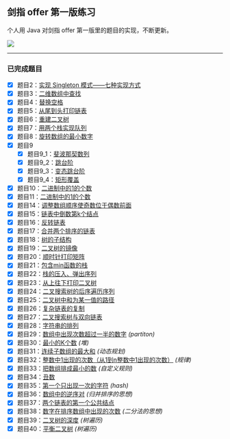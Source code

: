 ## 剑指 offer 第一版练习

个人用 Java 对剑指 offer 第一版里的题目的实现，不断更新。

![](http://ojpgmz933.bkt.clouddn.com/17-11-11/5962200.jpg)

---

### 已完成题目

- [x] 题目2：[实现 Singleton 模式——七种实现方式](https://github.com/Skyexu/point-to-offer/blob/master/src/Question02.java)
- [x] 题目3：[二维数组中查找](https://github.com/Skyexu/point-to-offer/blob/master/src/Question03.java)
- [x] 题目4：[替换空格](https://github.com/Skyexu/point-to-offer/blob/master/src/Question04.java)
- [x] 题目5：[从尾到头打印链表](https://github.com/Skyexu/point-to-offer/blob/master/src/Question05.java)
- [x] 题目6：[重建二叉树](https://github.com/Skyexu/point-to-offer/blob/master/src/Question06.java)
- [x] 题目7：[用两个栈实现队列](https://github.com/Skyexu/point-to-offer/blob/master/src/Question07.java)
- [x] 题目8：[旋转数组的最小数字](https://github.com/Skyexu/point-to-offer/blob/master/src/Question08.java)
- [x] 题目9
    - [x] 题目9_1：[斐波那契数列](https://github.com/Skyexu/point-to-offer/blob/master/src/Question09_1.java)
    - [x] 题目9_2：[跳台阶](https://github.com/Skyexu/point-to-offer/blob/master/src/Question09_2.java)
    - [x] 题目9_3：[变态跳台阶](https://github.com/Skyexu/point-to-offer/blob/master/src/Question09_3.java)
    - [x] 题目9_4：[矩形覆盖](https://github.com/Skyexu/point-to-offer/blob/master/src/Question09_4.java)
- [x] 题目10：[二进制中的1的个数](https://github.com/Skyexu/point-to-offer/blob/master/src/Question10.java)
- [x] 题目11：[二进制中的1的个数](https://github.com/Skyexu/point-to-offer/blob/master/src/Question11.java)
- [x] 题目14：[调整数组顺序使奇数位于偶数前面](https://github.com/Skyexu/point-to-offer/blob/master/src/Question14.java)
- [x] 题目15：[链表中倒数第k个结点](https://github.com/Skyexu/point-to-offer/blob/master/src/Question15.java)
- [x] 题目16：[反转链表](https://github.com/Skyexu/point-to-offer/blob/master/src/Question16.java)
- [x] 题目17：[合并两个排序的链表](https://github.com/Skyexu/point-to-offer/blob/master/src/Question17.java)
- [x] 题目18：[树的子结构](https://github.com/Skyexu/point-to-offer/blob/master/src/Question18.java)
- [x] 题目19：[二叉树的镜像](https://github.com/Skyexu/point-to-offer/blob/master/src/Question19.java)
- [x] 题目20：[顺时针打印矩阵](https://github.com/Skyexu/point-to-offer/blob/master/src/Question20.java)
- [x] 题目21：[包含min函数的栈](https://github.com/Skyexu/point-to-offer/blob/master/src/Question21.java)
- [x] 题目22：[栈的压入、弹出序列](https://github.com/Skyexu/point-to-offer/blob/master/src/Question22.java)
- [x] 题目23：[从上往下打印二叉树](https://github.com/Skyexu/point-to-offer/blob/master/src/Question23.java)
- [x] 题目24：[二叉搜索树的后序遍历序列](https://github.com/Skyexu/point-to-offer/blob/master/src/Question24.java)
- [x] 题目25：[二叉树中和为某一值的路径](https://github.com/Skyexu/point-to-offer/blob/master/src/Question25.java)
- [x] 题目26：[复杂链表的复制](https://github.com/Skyexu/point-to-offer/blob/master/src/Question26.java)
- [x] 题目27：[二叉搜索树与双向链表](https://github.com/Skyexu/point-to-offer/blob/master/src/Question27.java)
- [x] 题目28：[字符串的排列](https://github.com/Skyexu/point-to-offer/blob/master/src/Question28.java)
- [x] 题目29：[数组中出现次数超过一半的数字](https://github.com/Skyexu/point-to-offer/blob/master/src/Question29.java) *(partiton)*
- [x] 题目30：[最小的K个数](https://github.com/Skyexu/point-to-offer/blob/master/src/Question30.java) *(堆)*
- [x] 题目31：[连续子数组的最大和](https://github.com/Skyexu/point-to-offer/blob/master/src/Question31.java) *(动态规划)*
- [x] 题目32：[整数中1出现的次数（从1到n整数中1出现的次数）](https://github.com/Skyexu/point-to-offer/blob/master/src/Question32.java) *(规律)*
- [x] 题目33：[把数组排成最小的数](https://github.com/Skyexu/point-to-offer/blob/master/src/Question33.java) *(自定义规则)*
- [x] 题目34：[丑数](https://github.com/Skyexu/point-to-offer/blob/master/src/Question34.java) 
- [x] 题目35：[第一个只出现一次的字符](https://github.com/Skyexu/point-to-offer/blob/master/src/Question35.java) *(hash)*
- [x] 题目36：[数组中的逆序对](https://github.com/Skyexu/point-to-offer/blob/master/src/Question36.java) *(归并排序的思想)*
- [x] 题目37：[两个链表的第一个公共结点](https://github.com/Skyexu/point-to-offer/blob/master/src/Question37.java) 
- [x] 题目38：[数字在排序数组中出现的次数](https://github.com/Skyexu/point-to-offer/blob/master/src/Question38.java) *(二分法的思想)*
- [x] 题目39：[二叉树的深度](https://github.com/Skyexu/point-to-offer/blob/master/src/Question39.java) *(树遍历)*
- [x] 题目40：[平衡二叉树](https://github.com/Skyexu/point-to-offer/blob/master/src/Question40.java) *(树遍历)*